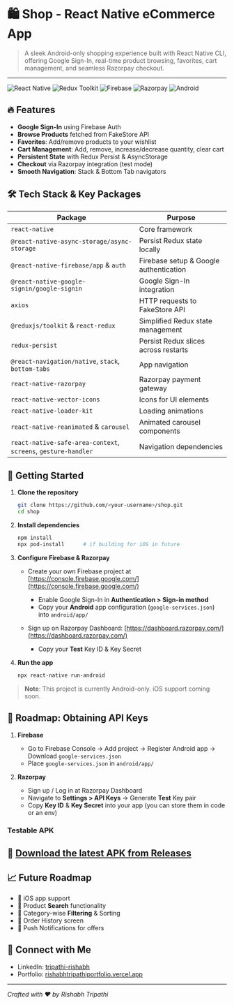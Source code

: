 # 🛍️ Shop - React Native eCommerce App

> A sleek Android-only shopping experience built with React Native CLI, offering Google Sign-In, real-time product browsing, favorites, cart management, and seamless Razorpay checkout.

---

![React Native](https://img.shields.io/badge/Made%20with-React%20Native-20232A?logo=react\&logoColor=61DAFB) ![Redux Toolkit](https://img.shields.io/badge/State%20Mgmt-Redux%20Toolkit-764ABC?logo=redux\&logoColor=white) ![Firebase](https://img.shields.io/badge/Auth-Firebase-FFA611?logo=firebase\&logoColor=white) ![Razorpay](https://img.shields.io/badge/Payments-Razorpay-00AFEF?logo=razorpay\&logoColor=white) ![Android](https://img.shields.io/badge/Platform-Android-3DDC84?logo=android\&logoColor=white)

## 🔥 Features

* **Google Sign-In** using Firebase Auth
* **Browse Products** fetched from FakeStore API
* **Favorites**: Add/remove products to your wishlist
* **Cart Management**: Add, remove, increase/decrease quantity, clear cart
* **Persistent State** with Redux Persist & AsyncStorage
* **Checkout** via Razorpay integration (test mode)
* **Smooth Navigation**: Stack & Bottom Tab navigators

## 🛠️ Tech Stack & Key Packages

| Package                                                        | Purpose                                |
| -------------------------------------------------------------- | -------------------------------------- |
| `react-native`                                                 | Core framework                         |
| `@react-native-async-storage/async-storage`                    | Persist Redux state locally            |
| `@react-native-firebase/app` & `auth`                          | Firebase setup & Google authentication |
| `@react-native-google-signin/google-signin`                    | Google Sign-In integration             |
| `axios`                                                        | HTTP requests to FakeStore API         |
| `@reduxjs/toolkit` & `react-redux`                             | Simplified Redux state management      |
| `redux-persist`                                                | Persist Redux slices across restarts   |
| `@react-navigation/native`, `stack`, `bottom-tabs`             | App navigation                         |
| `react-native-razorpay`                                        | Razorpay payment gateway               |
| `react-native-vector-icons`                                    | Icons for UI elements                  |
| `react-native-loader-kit`                                      | Loading animations                     |
| `react-native-reanimated` & `carousel`                         | Animated carousel components           |
| `react-native-safe-area-context`, `screens`, `gesture-handler` | Navigation dependencies                |

## 🚀 Getting Started

1. **Clone the repository**

   ```bash
   git clone https://github.com/<your-username>/shop.git
   cd shop
   ```

2. **Install dependencies**

   ```bash
   npm install
   npx pod-install      # if building for iOS in future
   ```

3. **Configure Firebase & Razorpay**

   * Create your own Firebase project at [https://console.firebase.google.com/](https://console.firebase.google.com/)

     * Enable Google Sign-In in **Authentication > Sign-in method**
     * Copy your **Android** app configuration (`google-services.json`) into `android/app/`

   * Sign up on Razorpay Dashboard: [https://dashboard.razorpay.com/](https://dashboard.razorpay.com/)

     * Copy your **Test** Key ID & Key Secret

4. **Run the app**

   ```bash
   npx react-native run-android
   ```

> **Note**: This project is currently Android-only. iOS support coming soon.

## 🔑 Roadmap: Obtaining API Keys

1. **Firebase**

   * Go to Firebase Console → Add project → Register Android app → Download `google-services.json`
   * Place `google-services.json` in `android/app/`

2. **Razorpay**

   * Sign up / Log in at Razorpay Dashboard
   * Navigate to **Settings > API Keys** → Generate **Test** Key pair
   * Copy **Key ID** & **Key Secret** into your app (you can store them in code or an env)

### Testable APK
📱 **[Download the latest APK from Releases](https://github.com/Draxter1891/ShopApp/releases)**
---
## 📈 Future Roadmap

* 🔹 iOS app support
* 🔹 Product **Search** functionality
* 🔹 Category-wise **Filtering** & Sorting
* 🔹 Order History screen
* 🔹 Push Notifications for offers

## 🤝 Connect with Me

* LinkedIn: [tripathi-rishabh](https://www.linkedin.com/in/tripathi-rishabh)
* Portfolio: [rishabhtripathiportfolio.vercel.app](https://rishabhtripathiportfolio.vercel.app/)

---

*Crafted with ❤️ by Rishabh Tripathi*
